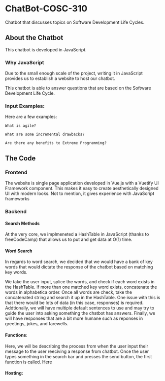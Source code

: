 
# ChatBot-COSC-310
Chatbot that discusses topics on Software Development Life Cycles.

## About the Chatbot
This chatbot is developed in JavaScript.

### Why JavaScript 
Due to the small enough scale of the project, writing it in JavaScript provides us to 
establish a website to host our chatbot. 

This chatbot is able to answer questions that are based on the Software Development Life Cycle.




### Input Examples:
Here are a few examples:

```
What is agile?
```
```
What are some incremental drawbacks?
```
```
Are there any benefits to Extreme Programming?
```

## The Code
### Frontend

The website is single page application developed in Vue.js with a Vuetify UI Framework component. This makes it easy to create 
aesthetically designed UI with modern looks. Not to mention, it gives experience with JavaScript frameworks


### Backend 

#### Search Methods
At the very core, we implmeneted a HashTable in JavaScript (thanks to freeCodeCamp) that allows us to put and get data at O(1) time. 

#### Word Search
In regards to word search, we decided that we would have a bank of key words that would dictate the response of the chatbot based on
matching key words. 

We take the user input, splice the words, and check if each word exists in the HashTable. If more than one matched key word exists, concatenate the words in alphabetica order. Once all words are check, take the concatenated string and search it up in the HashTable. One issue with this is that there would be lots of data (in this case, responses) is required. Addtionally, we will have multiple default sentences to use and may try to guide the user into asking something the chatbot has answers. Finally, we will have responses that are a bit more humane such as reponses in greetings, jokes, and farewells.

#### Functions:

Here, we will be describing the process from when the user input their message to the user reeciving a response from chatbot. Once the user types something in the search bar and presses the send button, the first function is called. Here 

#### Hosting:



